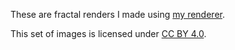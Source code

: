 These are fractal renders I made using [my renderer](https://github.com/valflrt/fractal_rndr).

This set of images is licensed under [CC BY 4.0](https://creativecommons.org/licenses/by/4.0).

<!-- END -->
